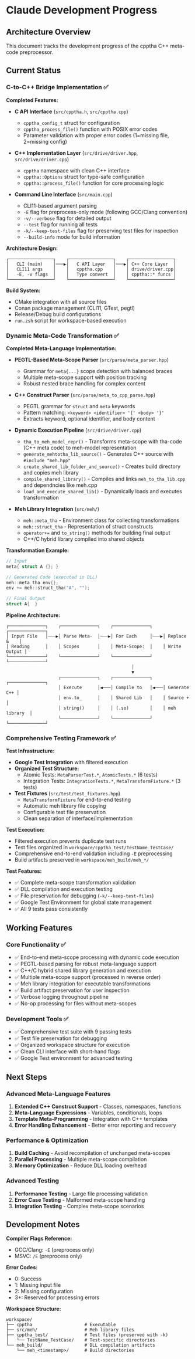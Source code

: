 # Claude Development Progress

## Architecture Overview

This document tracks the development progress of the cpptha C++ meta-code preprocessor.

## Current Status

### C-to-C++ Bridge Implementation ✅

**Completed Features:**
- **C API Interface** (`src/cpptha.h`, `src/cpptha.cpp`)
  - `cpptha_config_t` struct for configuration
  - `cpptha_process_file()` function with POSIX error codes
  - Parameter validation with proper error codes (1=missing file, 2=missing config)

- **C++ Implementation Layer** (`src/drive/driver.hpp`, `src/drive/driver.cpp`)
  - `cpptha` namespace with clean C++ interface
  - `cpptha::Options` struct for type-safe configuration
  - `cpptha::process_file()` function for core processing logic

- **Command Line Interface** (`src/main.cpp`)
  - CLI11-based argument parsing
  - `-E` flag for preprocess-only mode (following GCC/Clang convention)
  - `-v/--verbose` flag for detailed output
  - `--test` flag for running all tests
  - `-k/--keep-test-files` flag for preserving test files for inspection
  - `--build-info` mode for build information

**Architecture Design:**
```
┌─────────────────┐    ┌─────────────────┐    ┌─────────────────┐
│   CLI (main)    │───▶│   C API Layer   │───▶│ C++ Core Layer  │
│   CLI11 args    │    │   cpptha.cpp    │    │ drive/driver.cpp│
│   -E, -v flags  │    │   Type convert  │    │ cpptha::* funcs │
└─────────────────┘    └─────────────────┘    └─────────────────┘
```

**Build System:**
- CMake integration with all source files
- Conan package management (CLI11, GTest, pegtl)
- Release/Debug build configurations
- `run.zsh` script for workspace-based execution

### Dynamic Meta-Code Transformation ✅

**Completed Meta-Language Implementation:**
- **PEGTL-Based Meta-Scope Parser** (`src/parse/meta_parser.hpp`)
  - Grammar for `meta{...}` scope detection with balanced braces
  - Multiple meta-scope support with position tracking
  - Robust nested brace handling for complex content

- **C++ Construct Parser** (`src/parse/meta_to_cpp_parse.hpp`)
  - PEGTL grammar for `struct` and `meta` keywords
  - Pattern matching: `<keyword> <identifier> '{' <body> '}'`
  - Extracts keyword, optional identifier, and body content

- **Dynamic Execution Pipeline** (`src/drive/driver.cpp`)
  - `tha_to_meh_model_repr()` - Transforms meta-scope with tha-code (C++ meta code) to meh-model representation
  - `generate_mehtotha_lib_source()` - Generates C++ source with `#include "meh.hpp"`
  - `create_shared_lib_folder_and_source()` - Creates build directory and copies meh library
  - `compile_shared_library()` - Compiles and links `meh_to_tha_lib.cpp` and dependncies like meh.cpp 
  - `load_and_execute_shared_lib()` - Dynamically loads and executes transformation

- **Meh Library Integration** (`src/meh/`)
  - `meh::meta_tha` - Environment class for collecting transformations
  - `meh::struct_tha` - Representation of struct constructs
  - `operator+=` and `to_string()` methods for building final output
  - C++/C hybrid library compiled into shared objects

**Transformation Example:**
```cpp
// Input
meta{ struct A {}; }

// Generated Code (executed in DLL)
meh::meta_tha env{};
env += meh::struct_tha("A", "");

// Final Output  
struct A{  }
```

**Pipeline Architecture:**
```
┌──────────────┐    ┌──────────────┐    ┌──────────────┐    ┌──────────────┐
│ Input File   │───▶│ Parse Meta-  │───▶│ For Each     │───▶│ Replace &    │
│ Reading      │    │ Scopes       │    │ Meta-Scope:  │    │ Write Output │
└──────────────┘    └──────────────┘    └──────────────┘    └──────────────┘
                                                │
                                                ▼
                    ┌──────────────┐    ┌──────────────┐    ┌──────────────┐
                    │ Execute      │◀───│ Compile to   │◀───│ Generate C++ │
                    │ env.to_      │    │ Shared Lib   │    │ Source +     │
                    │ string()     │    │ (.so)        │    │ meh library  │
                    └──────────────┘    └──────────────┘    └──────────────┘
```

### Comprehensive Testing Framework ✅

**Test Infrastructure:**
- **Google Test Integration** with filtered execution
- **Organized Test Structure:**
  - Atomic Tests: `MetaParserTest.*`, `AtomicTests.*` (6 tests)
  - Integration Tests: `IntegrationTests.*`, `MetaTransformFixture.*` (3 tests)
- **Test Fixtures** (`src/test/test_fixtures.hpp`)
  - `MetaTransformFixture` for end-to-end testing
  - Automatic meh library file copying
  - Configurable test file preservation
  - Clean separation of interface/implementation

**Test Execution:**
- Filtered execution prevents duplicate test runs
- Test files organized in `workspace/cpptha_test/TestName_TestCase/`
- Comprehensive end-to-end validation including `-E` preprocessing
- Build artifacts preserved in `workspace/meh_build/meh_*/`

**Test Features:**
- ✅ Complete meta-scope transformation validation
- ✅ DLL compilation and execution testing  
- ✅ File preservation for debugging (`-k/--keep-test-files`)
- ✅ Google Test Environment for global state management
- ✅ All 9 tests pass consistently

## Working Features

### Core Functionality ✅
- ✅ End-to-end meta-scope processing with dynamic code execution
- ✅ PEGTL-based parsing for robust meta-language support
- ✅ C++/C hybrid shared library generation and execution
- ✅ Multiple meta-scope support (processed in reverse order)
- ✅ Meh library integration for executable transformations
- ✅ Build artifact preservation for user inspection
- ✅ Verbose logging throughout pipeline
- ✅ No-op processing for files without meta-scopes

### Development Tools ✅
- ✅ Comprehensive test suite with 9 passing tests
- ✅ Test file preservation for debugging
- ✅ Organized workspace structure for execution
- ✅ Clean CLI interface with short-hand flags
- ✅ Google Test environment for advanced testing

## Next Steps

### Advanced Meta-Language Features
1. **Extended C++ Construct Support** - Classes, namespaces, functions
2. **Meta-Language Expressions** - Variables, conditionals, loops
3. **Template Meta-Programming** - Integration with C++ templates
4. **Error Handling Enhancement** - Better error reporting and recovery

### Performance & Optimization
1. **Build Caching** - Avoid recompilation of unchanged meta-scopes
2. **Parallel Processing** - Multiple meta-scope compilation
3. **Memory Optimization** - Reduce DLL loading overhead

### Advanced Testing
1. **Performance Testing** - Large file processing validation
2. **Error Case Testing** - Malformed meta-scope handling
3. **Integration Testing** - Complex meta-scope scenarios

## Development Notes

**Compiler Flags Reference:**
- GCC/Clang: `-E` (preprocess only)
- MSVC: `/E` (preprocess only)

**Error Codes:**
- 0: Success
- 1: Missing input file
- 2: Missing configuration
- 3+: Reserved for processing errors

**Workspace Structure:**
```
workspace/
├── cpptha                    # Executable
├── src/meh/                  # Meh library files
├── cpptha_test/              # Test files (preserved with -k)
│   └── TestName_TestCase/    # Test-specific directories
└── meh_build/                # DLL compilation artifacts
    └── meh_<timestamp>/      # Build directories
```